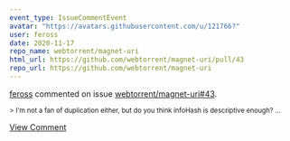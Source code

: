 ```yaml
---
event_type: IssueCommentEvent
avatar: "https://avatars.githubusercontent.com/u/121766?"
user: feross
date: 2020-11-17
repo_name: webtorrent/magnet-uri
html_url: https://github.com/webtorrent/magnet-uri/pull/43
repo_url: https://github.com/webtorrent/magnet-uri
---
```


<a href='https://github.com/feross' target='_blank'>feross</a> commented on issue <a href='https://github.com/webtorrent/magnet-uri/pull/43' target='_blank'>webtorrent/magnet-uri#43</a>.

<small>> I'm not a fan of duplication either, but do you think infoHash is descriptive enough?...</small>

<a href='https://github.com/webtorrent/magnet-uri/pull/43' target='_blank'>View Comment</a>